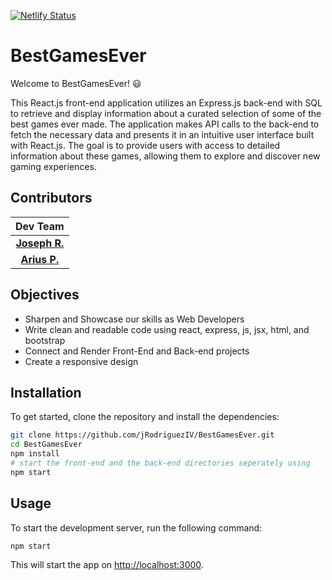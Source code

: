 [![Netlify Status](https://api.netlify.com/api/v1/badges/a1b97b5e-e995-42b8-88a1-aacfdc19f34a/deploy-status)](https://app.netlify.com/sites/youtube-clone-504/deploys)
# BestGamesEver

Welcome to BestGamesEver! 😃

This React.js front-end application utilizes an Express.js back-end with SQL to retrieve and display information 
about a curated selection of some of the best games ever made. The application makes API calls to the back-end to 
fetch the necessary data and presents it in an intuitive user interface built with React.js. The goal is to provide
users with access to detailed information about these games, allowing them to explore and discover new gaming experiences.

## Contributors

| Dev Team |
| :--------------:
| [**Joseph R.**](https://github.com/jRodriguezIV)|
| [**Arius P.**](https://github.com/Ari-So-Irie)|

## Objectives

- Sharpen and Showcase our skills as Web Developers
- Write clean and readable code using react, express, js, jsx, html, and bootstrap
- Connect and Render Front-End and Back-end projects
- Create a responsive design

## Installation

To get started, clone the repository and install the dependencies:

```bash
git clone https://github.com/jRodriguezIV/BestGamesEver.git
cd BestGamesEver
npm install
# start the front-end and the back-end directories seperately using
npm start 
```
## Usage

To start the development server, run the following command:

```bash
npm start
```
This will start the app on [http://localhost:3000](http://localhost:3000).
